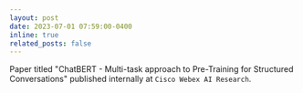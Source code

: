 ```yaml
---
layout: post
date: 2023-07-01 07:59:00-0400
inline: true
related_posts: false
---
```


Paper titled "ChatBERT - Multi-task approach to Pre-Training for Structured Conversations" published internally at `Cisco Webex AI Research`.